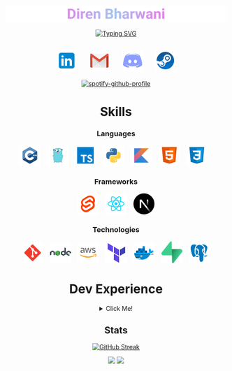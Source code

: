 <div align="center">
    <p><img src="https://github.com/direnbharwani/direnbharwani/blob/main/assets/banner.png" style="max-width: 100%; height: auto;"/></p>
    <p align="center">
    <a href="https://git.io/typing-svg">
        <img src="https://readme-typing-svg.demolab.com?font=JetBrains+Mono&pause=1000&color=FF8040&center=true&vCenter=true&random=false&width=600&lines=Software+Developer;Fresh+Graduate+from+DigiPen+Singapore;Always+curious" alt="Typing SVG" />
    </a>
</p>
</div>

<h2></h2>

<div align="center">
    <a href="https://www.linkedin.com/in/diren-bharwani/"><img src="https://github.com/direnbharwani/direnbharwani/blob/main/assets/icons/social/linkedin.svg" width="48px"/></a>
    &#8287;&#8287;&#8287;&#8287;&#8287;
    <a href="mailto:diren.bharwani@gmail.com"><img src="https://github.com/direnbharwani/direnbharwani/blob/main/assets/icons/social/gmail.svg" width="48px"/></a>
    &#8287;&#8287;&#8287;&#8287;&#8287;
    <a href="https://discord.com/users/231740170158866432"><img src="https://github.com/direnbharwani/direnbharwani/blob/main/assets/icons/social/discord.svg" width="48px"/></a>
    &#8287;&#8287;&#8287;&#8287;&#8287;
    <a href="https://steamcommunity.com/profiles/76561198101643015/"><img src="https://github.com/direnbharwani/direnbharwani/blob/main/assets/icons/social/steam.svg" width="48px"/></a>
</div>

<br>

<div align="center">
  <a href="https://spotify-github-profile.kittinanx.com/api/view?uid=cocomoose2196&redirect=true">
    <img src="https://spotify-github-profile.kittinanx.com/api/view?uid=cocomoose2196&cover_image=true&theme=novatorem&show_offline=true&background_color=121212&interchange=true&bar_color=53b14f&bar_color_cover=true" alt="spotify-github-profile">
  </a>
</div>

<div align="center">
    <h1>Skills</h1>
    <h3>Languages</h3>
    <div align="center">
        <img src="https://github.com/direnbharwani/direnbharwani/blob/main/assets/icons/skills/backend/c++.svg" width="48px"/>
        &#8287;&#8287;
        <img src="https://github.com/direnbharwani/direnbharwani/blob/main/assets/icons/skills/backend/go.svg" width="48px"/>
        &#8287;&#8287;
        <img src="https://github.com/direnbharwani/direnbharwani/blob/main/assets/icons/skills/backend/typescript.svg" width="48px"/>
        &#8287;&#8287;
        <img src="https://github.com/direnbharwani/direnbharwani/blob/main/assets/icons/skills/backend/python.svg" width="48px"/>
        &#8287;&#8287;
        <img src="https://github.com/direnbharwani/direnbharwani/blob/main/assets/icons/skills/backend/kotlin.svg" width="48px"/>
        &#8287;&#8287;
        <img src="https://github.com/direnbharwani/direnbharwani/blob/main/assets/icons/skills/frontend/html5.svg" width="48px"/>
        &#8287;&#8287;
        <img src="https://github.com/direnbharwani/direnbharwani/blob/main/assets/icons/skills/frontend/css3.svg" width="48px"/>
        &#8287;&#8287;
    </div>
    <h3>Frameworks</h3>
    <div align="center">
        <img src="https://github.com/direnbharwani/direnbharwani/blob/main/assets/icons/skills/frontend/svelte.svg" width="48px"/>
        &#8287;&#8287;
        <img src="https://github.com/direnbharwani/direnbharwani/blob/main/assets/icons/skills/frontend/react.svg" width="48px"/>
        &#8287;&#8287;
        <img src="https://github.com/direnbharwani/direnbharwani/blob/main/assets/icons/skills/frontend/nextjs.svg" width="48px"/>
    </div>
    <h3>Technologies</h3>
    <div align="center">
        <img src="https://github.com/direnbharwani/direnbharwani/blob/main/assets/icons/skills/technologies/git-scm.svg" width="48px"/>
        &#8287;&#8287;
        <img src="https://github.com/direnbharwani/direnbharwani/blob/main/assets/icons/skills/technologies/nodejs.svg" width="48px"/>
        &#8287;&#8287;
        <img src="https://github.com/direnbharwani/direnbharwani/blob/main/assets/icons/skills/technologies/aws.svg" width="48px"/>
        &#8287;&#8287;
        <img src="https://github.com/direnbharwani/direnbharwani/blob/main/assets/icons/skills/technologies/terraform.svg" width="48px"/>
        &#8287;&#8287;
        <img src="https://github.com/direnbharwani/direnbharwani/blob/main/assets/icons/skills/technologies/docker.svg" width="48px"/>
        &#8287;&#8287;
        <img src="https://github.com/direnbharwani/direnbharwani/blob/main/assets/icons/skills/technologies/supabase.svg" width="48px"/>
        &#8287;&#8287;
        <img src="https://github.com/direnbharwani/direnbharwani/blob/main/assets/icons/skills/technologies/postgres.svg" width="48px"/>
    </div>
</div>

<h1 align="center">Dev Experience</h1>
<details align="center">
    <summary>Click Me!</summary>
    <div align="center">
        <p align="center">
            <img src="https://i.giphy.com/media/v1.Y2lkPTc5MGI3NjExcHEwbnpmYTY3ZXFnaHZnZDg2dTFkM3Fld3o4MG9xcG5ocWVjb25pbiZlcD12MV9pbnRlcm5hbF9naWZfYnlfaWQmY3Q9Zw/WRQBXSCnEFJIuxktnw/giphy.gif" style="max-width: 50%; height: auto;"/>
        </p>
        <p align="center">Math Libraries</p>
        <p align="center">
            <img src="https://i.giphy.com/media/v1.Y2lkPTc5MGI3NjExNDB3c3ljOHI3cDFsaWM0ajJxbGw0OG8yd295a2dhbnd2bmpzb2d3YyZlcD12MV9pbnRlcm5hbF9naWZfYnlfaWQmY3Q9Zw/peB7vUKdLX3oI/giphy.gif" style="max-width: 100%; height: auto;"/>
        </p>
        <p align="center">Game Physics</p>
         <p align="center">
            <img src="https://i.giphy.com/media/v1.Y2lkPTc5MGI3NjExczBlbzhqOGg3YThncGVkbm93emNuOGd2em5iNWd5bzFrYXhiZ3NhbyZlcD12MV9pbnRlcm5hbF9naWZfYnlfaWQmY3Q9Zw/KeQJaXuGvio5yrBWka/giphy.gif" style="max-width: 50%; height: auto;"/>
        </p>
        <p align="center">Cloud Computing</p>
        <p align="center">
            <img src="https://i.giphy.com/media/v1.Y2lkPTc5MGI3NjExczF4NzNza2s3cmtmdjI2NHhqOHBkMW83dzF4N3RlMm51YjVra2xvYiZlcD12MV9pbnRlcm5hbF9naWZfYnlfaWQmY3Q9Zw/trN9ht5RlE3Dcwavg2/giphy.gif" style="max-width: 50%; height: auto;"/>
        </p>
        <p align="center">Blockchain</p>
    </div>
</details>

<h2 align="center">Stats</h2>

<!-- TODO: Host on Vercel to include private repositories since majority was made to private repos -->
<div align="center">
    <p><a href="https://git.io/streak-stats"><img src="https://direnbharwani-github-readme-streak-stats.vercel.app/?user=direnbharwani&theme=radical&hide_border=true&card_width=512" alt="GitHub Streak"/></a></p>
    <p>
        <a href="https://github.com/anuraghazra/github-readme-stats"><img src="https://direnbharwani-github-readme-stats.vercel.app/api/top-langs/?username=direnbharwani&layout=donut&theme=radical&hide_border=true&card_width=128" height="192px"/></a>
        <a href="https://github.com/anuraghazra/github-readme-stats"><img src="https://direnbharwani-github-readme-stats.vercel.app/api?username=direnbharwani&show_icons=true&theme=radical&hide_border=true&card_width=256&hide=stars&rank_icon=github" height="192px"/></a>
    </p>
</div>

